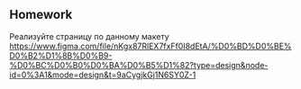 ##  Homework

Реализуйте страницу по данному макету 
https://www.figma.com/file/nKgx87RlEX7fxFf0I8dEtA/%D0%BD%D0%BE%D0%B2%D1%8B%D0%B9-%D0%BC%D0%B0%D0%BA%D0%B5%D1%82?type=design&node-id=0%3A1&mode=design&t=9aCygjkGj1N6SY0Z-1